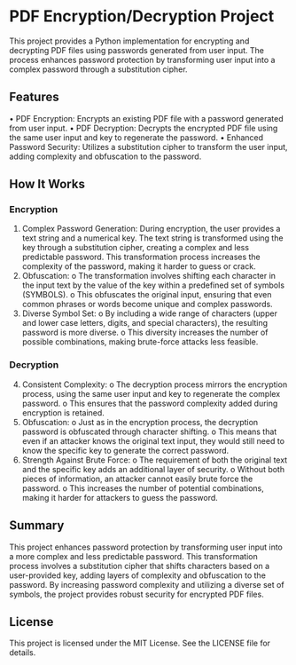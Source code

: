 # PDF Encryption/Decryption Project

This project provides a Python implementation for encrypting and decrypting PDF files using passwords generated from user input. The process enhances password protection by transforming user input into a complex password through a substitution cipher.

## Features
  •	PDF Encryption: Encrypts an existing PDF file with a password generated from user input.
  •	PDF Decryption: Decrypts the encrypted PDF file using the same user input and key to regenerate the password.
  •	Enhanced Password Security: Utilizes a substitution cipher to transform the user input, adding complexity and obfuscation to the password.

## How It Works

### Encryption
1.	Complex Password Generation: During encryption, the user provides a text string and a numerical key. The text string is transformed using the key through a substitution cipher, creating a complex and less predictable password. This transformation process increases the complexity of the password, making it harder to guess or crack.
2.	Obfuscation:
  o	The transformation involves shifting each character in the input text by the value of the key within a predefined set of symbols (SYMBOLS).
  o	This obfuscates the original input, ensuring that even common phrases or words become unique and complex passwords.
3.	Diverse Symbol Set:
  o	By including a wide range of characters (upper and lower case letters, digits, and special characters), the resulting password is more diverse.
  o	This diversity increases the number of possible combinations, making brute-force attacks less feasible.

### Decryption
4.	Consistent Complexity: 
  o	The decryption process mirrors the encryption process, using the same user input and key to regenerate the complex password. 
  o	This ensures that the password complexity added during encryption is retained.
5.	Obfuscation: 
  o	Just as in the encryption process, the decryption password is obfuscated through character shifting. 
  o	This means that even if an attacker knows the original text input, they would still need to know the specific key to generate the correct password.
6.	Strength Against Brute Force: 
  o	The requirement of both the original text and the specific key adds an additional layer of security. 
  o	Without both pieces of information, an attacker cannot easily brute force the password. 
  o	This increases the number of potential combinations, making it harder for attackers to guess the password.

## Summary
This project enhances password protection by transforming user input into a more complex and less predictable password. This transformation process involves a substitution cipher that shifts characters based on a user-provided key, adding layers of complexity and obfuscation to the password. By increasing password complexity and utilizing a diverse set of symbols, the project provides robust security for encrypted PDF files.

## License
This project is licensed under the MIT License. See the LICENSE file for details.



